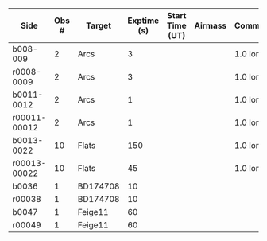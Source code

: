 | Side | Obs #     | Target    | Exptime (s) | Start Time (UT) | Airmass | Comments                                                   |
|------|-----------|-----------|-------------|-----------------|---------|------------------------------------------------------------|
|b008-009|2|Arcs        |3| ||1.0 longslit|
|r0008-0009|2|Arcs        |3| ||1.0 longslit|
|b0011-0012|2|Arcs        |1| ||1.0 longslit|
|r00011-00012|2|Arcs        |1| ||1.0 longslit|
|b0013-0022|10|Flats        |150| ||1.0 longslit|
|r00013-00022|10|Flats        |45| ||1.0 longslit|
|b0036|1|BD174708       |10| |||
|r00038|1|BD174708       |10| |||
|b0047|1|Feige11        |60| |||
|r00049|1|Feige11        |60| |||
